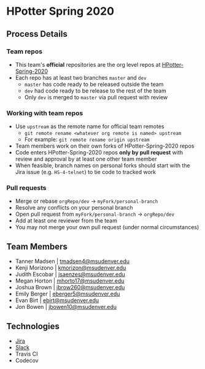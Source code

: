 # HPotter Spring 2020

## Process Details

### Team repos
* This team's **official** repositories are the org level repos at [HPotter-Spring-2020](https://github.com/HPotter-Spring-2020)
* Each repo has at least two branches `master` and `dev`
  * `master` has code ready to be released outside the team
  * `dev` had code ready to be release to the rest of the team
  * Only `dev` is merged to `master` via pull request with review

### Working with team repos
* Use `upstream` as the remote name for official team remotes
  * `git remote rename <whatever org remote is named> upstream`
  * For example: `git remote rename origin upstream`
* Team members work on their own forks of HPotter-Spring-2020 repos
* Code enters HPotter-Spring-2020 repos **only by pull request** with review and approval by at least one other team member
* When feasible, branch names on personal forks should start with the Jira issue (e.g. `HS-4-telnet`) to tie code to tracked work

### Pull requests
* Merge or rebase `orgRepo/dev` -> `myFork/personal-branch`
* Resolve any conflicts on your personal branch 
* Open pull request from `myFork/personal-branch` -> `orgRepo/dev`
* Add at least one reviewer from the team
* You may not merge your own pull request (under normal circumstances)


## Team Members
* Tanner Madsen | tmadsen4@msudenver.edu
* Kenji Morizono | kmorizon@msudenver.edu
* Judith Escobar | jsaenzes@msudenver.edu
* Megan Horton | mhorto17@msudenver.edu
* Joshua Brown | jbrow260@msudenver.edu
* Emily Berger | eberger5@msudenver.edu
* Evan Birt | ebirt@msudenver.edu
* Jon Bowen | jbowen10@msudenver.edu

## Technologies
* [Jira](https://gouda.msudenver.edu/jira/browse/HS)
* [Slack](https://drb80.slack.com/)
* Travis CI
* Codecov
